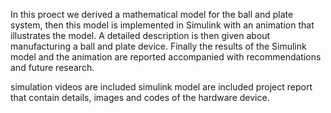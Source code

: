 In this proect we derived a mathematical model for the ball and plate system, then this model is implemented in Simulink with an animation that illustrates the model. A detailed description is then given about manufacturing a ball and plate device.
Finally the results of the Simulink model and the animation are reported accompanied with recommendations and future research.

simulation videos are included
simulink model are included 
project report that contain details, images and codes of the hardware device. 
